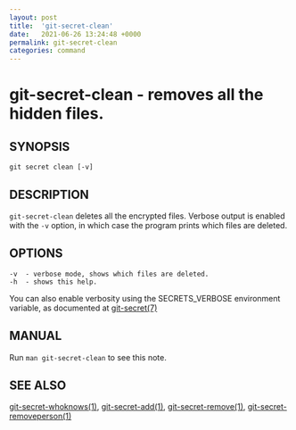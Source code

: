 ```yaml
---
layout: post
title:  'git-secret-clean'
date:   2021-06-26 13:24:48 +0000
permalink: git-secret-clean
categories: command
---
```

git-secret-clean - removes all the hidden files.
================================================

## SYNOPSIS

    git secret clean [-v]


## DESCRIPTION
`git-secret-clean` deletes all the encrypted files.
Verbose output is enabled with the `-v` option, in which case the program prints which files are deleted.


## OPTIONS

    -v  - verbose mode, shows which files are deleted.
    -h  - shows this help.

You can also enable verbosity using the SECRETS_VERBOSE environment variable,
as documented at [git-secret(7)](http://git-secret.io/)

## MANUAL

Run `man git-secret-clean` to see this note.


## SEE ALSO

[git-secret-whoknows(1)](http://git-secret.io/git-secret-whoknows), [git-secret-add(1)](http://git-secret.io/git-secret-add),
[git-secret-remove(1)](http://git-secret.io/git-secret-remove), [git-secret-removeperson(1)](http://git-secret.io/git-secret-removeperson)
